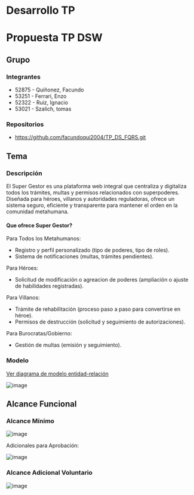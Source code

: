 # Desarrollo TP

# Propuesta TP DSW

## Grupo

### Integrantes

- 52875 - Quiñonez, Facundo
- 53251 - Ferrari, Enzo
- 52322 - Ruiz, Ignacio
- 53021 - Szalich, tomas

### Repositorios

- https://github.com/facundoqui2004/TP_DS_FQRS.git

## Tema

### Descripción

El Super Gestor es una plataforma web integral que centraliza y digitaliza todos los trámites, multas y permisos relacionados con superpoderes. Diseñada para héroes, villanos y autoridades reguladoras, ofrece un sistema seguro, eficiente y transparente para mantener el orden en la comunidad metahumana.

#### Que ofrece Super Gestor?

Para Todos los Metahumanos:

- Registro y perfil personalizado (tipo de poderes, tipo de roles).
- Sistema de notificaciones (multas,  trámites pendientes).

Para Héroes:

- Solicitud de modificación o agreacion de poderes (ampliación o ajuste de habilidades registradas).

Para Villanos:

- Trámite de rehabilitación (proceso paso a paso para convertirse en héroe).
- Permisos de destrucción (solicitud y seguimiento de autorizaciones).

Para Burocratas/Gobierno:

- Gestión de multas (emisión y seguimiento).

### Modelo
[Ver diagrama de modelo entidad-relación](https://drive.google.com/file/d/1F-fTBAHzt2ekTFDbE0UKQskchshvuiEb/view?usp=drive_link)

![image](https://github.com/user-attachments/assets/53a5a83b-2492-43b2-8558-0bfb7ac2bdc1)


## Alcance Funcional

### Alcance Mínimo

![image](https://github.com/user-attachments/assets/8bd292a8-27dd-4bb6-b8d2-914c1f57afcc)


Adicionales para Aprobación:

![image](https://github.com/user-attachments/assets/969d94a5-d2ce-4aea-8820-a20897a6ea84)

### Alcance Adicional Voluntario

![image](https://github.com/user-attachments/assets/cade70f4-3934-4eb5-a9b1-fe536da48df4)
